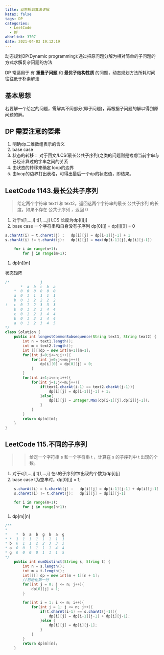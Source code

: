 ```yaml
---
title: 动态规划算法详解
katex: false
tags: DP
categories:
  - LeetCode
  - DP
abbrlink: 3707
date: 2021-04-03 19:12:19
---
```

动态规划DP(Dynamic programming):通过把原问题分解为相对简单的子问题的方式求解复杂问题的方法

DP 常适用于 有 **重叠子问题** 和 **最优子结构性质** 的问题，动态规划方法所耗时间往往低于朴素解法

## 基本思想
若要解一个给定的问题，需解其不同部分(即子问题)，再根据子问题的解以得到原问题的解。

<!-- more -->

## DP 需要注意的要素

1. 明确dp二维数组表示的含义
2. base case
3. 状态的转移： 对于回文/LCS(最长公共子序列)之类的问题则是考虑当前字串与已经计算过的字串之间的关系
4. 由状态的转移来确定 loop的边界
5. 由loop的边界打出表格，可得出最后一个dp的状态值，即结果。

## LeetCode 1143.最长公共子序列
>给定两个字符串 text1 和 text2，返回这两个字符串的最长 公共子序列 的长度。如果不存在 公共子序列 ，返回 0

1. 对于s[1,...,i] t[1,...,j] LCS 长度为dp[i][j]
2. base case 一个字符串和自身没有子序列 dp[0][j] = dp[i][0] = 0  
```java
s.charAt(i) = t.charAt(j) :   dp[i][j] = dp[i-1][j-1] + 1 
s.charAt(i) != t.charAt(j):   dp[i][j] = max(dp[i-1][j],dp[i][j-1])
```
```python
    for i in range(n+1):
        for j in range(m+1):
```
1. dp[n][m]

状态矩阵
```java
/*              j
       *  a  b  c  b  a
    *  0  0  0  0  0  0
    a  0  1  1  1  1  1
    b  0  1  2  2  2  2
i   c  0  1  2  3  3  3
    b  0  1  2  3  4  4
    c  0  1  2  3  4  4
    b  0  1  2  3  4  4
    a  0  1  2  3  4  5
*/
class Solution {
    public int longestCommonSubsequence(String text1, String text2) {
        int n = text1.length();
        int m = text2.length();
        int [][]dp = new int[n+1][m+1];
        for(int i=0;i<=n;i++){
            for(int j=0;j<=m;j++){
                dp[i][0] = dp[0][j] = 0;
            }
        }
        for(int i=1;i<=n;i++){
            for(int j=1;j<=m;j++){
                if(text1.charAt(i-1) == text2.charAt(j-1)){
                    dp[i][j] = dp[i-1][j-1] + 1;
                }else{
                    dp[i][j] = Integer.Max(dp[i-1][j],dp[i][j-1]);
                }
            }
        }
        return dp[n][m];
    }
}
```

## LeetCode 115.不同的子序列
>>给定一个字符串 s 和一个字符串 t ，计算在 s 的子序列中 t 出现的个数。

1. 对于s[1,...,j] t[1,...,i] 在s的子序列中t出现的个数为dp[i][j]
2. base case t为空串时，dp[0][j] = 1; 
```java
    s.charAt(i) = t.charAt(j) :   dp[i][j] = dp[i-1][j-1] + dp[i][j-1];
    s.charAt(i) != t.charAt(j):   dp[i][j] = dp[i][j-1]
```
```python
    for i in range(m+1):
        for j in range(n+1):
```
1. dp[m][n]

```java
/**
*
*    *  b  a  b  g  b  a  g
* *  1  1  1  1  1  1  1  1
* b  0  1  1  2  2  3  3  3
* a  0  0  1  1  1  1  4  4
* g  0  0  0  0  1  1  1  5
*/
    public int numDistinct(String s, String t) {
        int n = s.length();
        int m = t.length();
        int[][] dp = new int[m + 1][n + 1];
        //初始化第一行
        for(int j = 0; j <= n; j++){
            dp[0][j] = 1;
        }

        for(int i = 1; i <= m; i++){
            for(int j = 1; j <= n; j++){
                if(t.charAt(i-1) == s.charAt(j-1)){
                    dp[i][j] = dp[i-1][j-1] + dp[i][j-1];
                }else {
                    dp[i][j] = dp[i][j-1];
                }
            }
        }
        return dp[m][n];
    }
```
